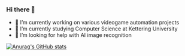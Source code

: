 ### Hi there 👋



- 🔭 I’m currently working on various videogame automation projects
- 🌱 I’m currently studying Computer Science at Kettering University 
- 🤔 I’m looking for help with AI image recognition

[![Anurag's GitHub stats](https://github-readme-stats.vercel.app/api?username=anuraghazra)](https://github.com/anuraghazra/github-readme-stats)
